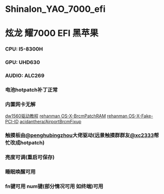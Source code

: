 # Shinalon_YAO_7000_efi 

# 炫龙 耀7000 EFI 黑苹果

### CPU: I5-8300H 

### GPU: UHD630

### AUDIO: ALC269

### 电池hotpatch补丁正常

### 内置网卡无解 
[dw1560驱动教程](https://blog.daliansky.net/Broadcom-BCM94352z-DW1560-drive-new-posture.html) [rehanman OS-X-BrcmPatchRAM](https://bitbucket.org/RehabMan/os-x-brcmpatchram/downloads/) [rehanman OS-X-Fake-PCI-ID](https://bitbucket.org/RehabMan/os-x-fake-pci-id/downloads/) [acidanthera/AirportBrcmFixup](https://github.com/acidanthera/AirportBrcmFixup/releases)

### 触摸板由[@penghubingzhou](https://github.com/penghubingzhou)大佬驱动(远景触摸群群友[@xc2333](https://github.com/Xc2333)帮忙改成hotpatch)

### 亮度可调(重启可保存) 

### 睡眠唤醒可用

### fn键可用 num键(部分情况可用 如终端)可用 

